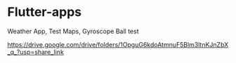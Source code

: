 # Flutter-apps

Weather App,
Test Maps,
Gyroscope Ball test 

https://drive.google.com/drive/folders/1OpguG6kdoAtmnuF5Blm3ltnKJnZbX_q_?usp=share_link
